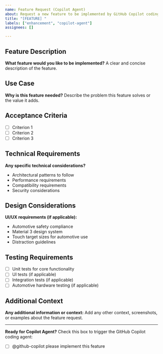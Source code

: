 ```yaml
---
name: Feature Request (Copilot Agent)
about: Request a new feature to be implemented by GitHub Copilot coding agent
title: "[FEATURE] "
labels: ["enhancement", "copilot-agent"]
assignees: []

---
```


## Feature Description
**What feature would you like to be implemented?**
A clear and concise description of the feature.

## Use Case
**Why is this feature needed?**
Describe the problem this feature solves or the value it adds.

## Acceptance Criteria
- [ ] Criterion 1
- [ ] Criterion 2
- [ ] Criterion 3

## Technical Requirements
**Any specific technical considerations?**
- Architectural patterns to follow
- Performance requirements
- Compatibility requirements
- Security considerations

## Design Considerations
**UI/UX requirements (if applicable):**
- Automotive safety compliance
- Material 3 design system
- Touch target sizes for automotive use
- Distraction guidelines

## Testing Requirements
- [ ] Unit tests for core functionality
- [ ] UI tests (if applicable)
- [ ] Integration tests (if applicable)
- [ ] Automotive hardware testing (if applicable)

## Additional Context
**Any additional information or context:**
Add any other context, screenshots, or examples about the feature request.

---

**Ready for Copilot Agent?**
Check this box to trigger the GitHub Copilot coding agent: 
- [ ] @github-copilot please implement this feature

<!-- 
When you check the box above and submit this issue, 
the GitHub Copilot coding agent will automatically:
1. Create a feature branch
2. Implement the requested feature
3. Create a pull request for review
-->
